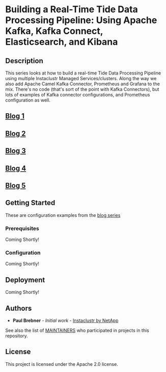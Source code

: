 # Building a Real-Time Tide Data Processing Pipeline: Using Apache Kafka, Kafka Connect, Elasticsearch, and Kibana

## Description

This series looks at how to build a real-time Tide Data Processing Pipeline using multiple Instaclustr Managed Services/clusters.
Along the way we also add Apache Camel Kafka Connector, Prometheus and Grafana to the mix. There's no code (that's sort of the point with Kafka Connectors), but lots of examples of Kafka connector configurations, and Prometheus configuration as well.

## [Blog 1](https://www.instaclustr.com/data-processing-pipeline/)

## [Blog 2](https://www.instaclustr.com/data-processing-pipeline-part-2/)

## [Blog 3](https://www.instaclustr.com/blog/getting-to-know-apache-camel-kafka-connectors/)

## [Blog 4](https://www.instaclustr.com/blog/monitoring-kafka-connect-pipeline-metrics-with-prometheus-pipeline-series-part-4/)

## [Blog 5](https://www.instaclustr.com/blog/scaling-kafka-connect-streaming-data-processing-pipeline-series-part-5/)

## Getting Started

These are configuration examples from the [blog series](https://www.instaclustr.com/blog/data-processing-pipeline/)

### Prerequisites

Coming Shortly!

### Configuration

Coming Shortly!

## Deployment

Coming Shortly!

## Authors

* **Paul Brebner** - *Initial work* - [Instaclustr by NetApp](https://github.com/Instaclustr)

See also the list of [MAINTAINERS]( https://github.com/instaclustr/code-samples/blob/main/Maintainer.md) who participated in projects in this repository.

## License


This project is licensed under the Apache 2.0 license.



